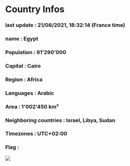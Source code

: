 # Country  Infos
### last update : 21/08/2021, 18:32:14 (France time)

### name : Egypt
### Population : 91'290'000
### Capital : Cairo
### Region : Africa
### Languages : Arabic
### Area : 1'002'450 km²
### Neighboring countries : Israel, Libya, Sudan
### Timezones : UTC+02:00

### Flag :
![](https://restcountries.eu/data/egy.svg)